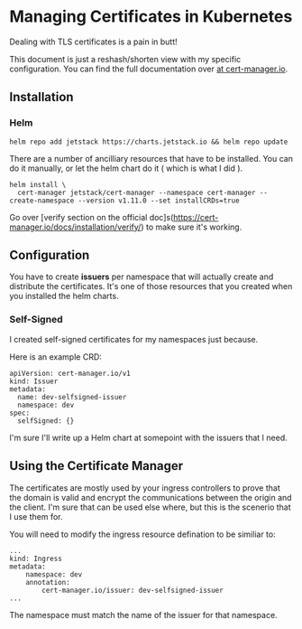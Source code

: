 # Managing Certificates in Kubernetes
Dealing with TLS certificates is a pain in butt!

This document is just a reshash/shorten view with my specific configuration.  You can find the full documentation over [at cert-manager.io](https://cert-manager.io/).

## Installation
### Helm
```
helm repo add jetstack https://charts.jetstack.io && helm repo update
```

There are a number of ancilliary resources that have to be installed.  You can do it manually, or let the helm chart do it ( which is what I did ).

```
helm install \
  cert-manager jetstack/cert-manager --namespace cert-manager --create-namespace --version v1.11.0 --set installCRDs=true
```

Go over [verify section on the official doc]s(https://cert-manager.io/docs/installation/verify/) to make sure it's working.

## Configuration
You have to create __issuers__ per namespace that will actually create and distribute the certificates.  It's one of those resources that you 
created when you installed the helm charts.

### Self-Signed
I created self-signed certificates for my namespaces just because.  

Here is an example CRD:

```
apiVersion: cert-manager.io/v1
kind: Issuer
metadata:
  name: dev-selfsigned-issuer
  namespace: dev
spec:
  selfSigned: {}
```

I'm sure I'll write up a Helm chart at somepoint with the issuers that I need.

## Using the Certificate Manager
The certificates are mostly used by your ingress controllers to prove that the domain is valid and encrypt the communications between 
the origin and the client.  I'm sure that can be used else where, but this is the scenerio that I use them for.

You will need to modify the ingress resource defination to be similiar to:

```
...
kind: Ingress
metadata:
    namespace: dev
    annotation:
        cert-manager.io/issuer: dev-selfsigned-issuer
...
```

The namespace must match the name of the issuer for that namespace.